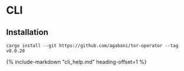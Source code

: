 # CLI

## Installation

```
cargo install --git https://github.com/agabani/tor-operator --tag v0.0.20
```

{%
   include-markdown "cli_help.md"
   heading-offset=1
%}
